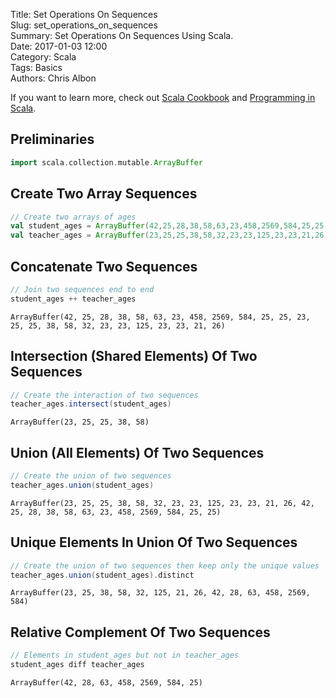 Title: Set Operations On Sequences   
Slug: set_operations_on_sequences       
Summary: Set Operations On Sequences Using Scala.  
Date: 2017-01-03 12:00  
Category: Scala  
Tags: Basics  
Authors: Chris Albon 

If you want to learn more, check out [Scala Cookbook](http://amzn.to/2lxbrxN) and [Programming in Scala](http://amzn.to/2lEtsLt).

## Preliminaries


```scala
import scala.collection.mutable.ArrayBuffer
```

## Create Two Array Sequences


```scala
// Create two arrays of ages
val student_ages = ArrayBuffer(42,25,28,38,58,63,23,458,2569,584,25,25)
val teacher_ages = ArrayBuffer(23,25,25,38,58,32,23,23,125,23,23,21,26)
```

## Concatenate Two Sequences


```scala
// Join two sequences end to end
student_ages ++ teacher_ages
```




    ArrayBuffer(42, 25, 28, 38, 58, 63, 23, 458, 2569, 584, 25, 25, 23, 25, 25, 38, 58, 32, 23, 23, 125, 23, 23, 21, 26)



## Intersection (Shared Elements) Of Two Sequences


```scala
// Create the interaction of two sequences
teacher_ages.intersect(student_ages)
```




    ArrayBuffer(23, 25, 25, 38, 58)



## Union (All Elements) Of Two Sequences


```scala
// Create the union of two sequences
teacher_ages.union(student_ages)
```




    ArrayBuffer(23, 25, 25, 38, 58, 32, 23, 23, 125, 23, 23, 21, 26, 42, 25, 28, 38, 58, 63, 23, 458, 2569, 584, 25, 25)



## Unique Elements In Union Of Two Sequences


```scala
// Create the union of two sequences then keep only the unique values
teacher_ages.union(student_ages).distinct
```




    ArrayBuffer(23, 25, 38, 58, 32, 125, 21, 26, 42, 28, 63, 458, 2569, 584)



## Relative Complement Of Two Sequences


```scala
// Elements in student_ages but not in teacher_ages
student_ages diff teacher_ages 
```




    ArrayBuffer(42, 28, 63, 458, 2569, 584, 25)


